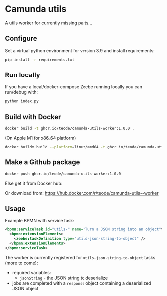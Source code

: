 Camunda utils
================================

A utils worker for currently missing parts...

Configure
---------

Set a virtual python environment for version 3.9 and install requirements:

```bash
pip install -r requirements.txt 
```

Run locally
-----------

If you have a local/docker-compose Zeebe running locally you can run/debug with:

```bash
python index.py
```

Build with Docker
-----------------

```bash
docker build -t ghcr.io/teode/camunda-utils-worker:1.0.0 .
````
(On Apple M1 for x86_64 platform)
```bash
docker buildx build --platform=linux/amd64 -t ghcr.io/teode/camunda-utils-worker:1.0.0 .
```

Make a Github package
---------------------

```bash
docker push ghcr.io/teode/camunda-utils-worker:1.0.0
```

Else get it from Docker hub:

Or download from: https://hub.docker.com/r/teode/camunda-utils--worker

Usage
-----

Example BPMN with service task:

 ```xml
 <bpmn:serviceTask id="utils-" name="Turn a JSON string into an object">
   <bpmn:extensionElements>
     <zeebe:taskDefinition type="utils-json-string-to-object" />
   </bpmn:extensionElements>
 </bpmn:serviceTask>
 ```

The worker is currently registered for `utils-json-string-to-object` tasks (more to come):
* required variables:
  * `jsonString` - the JSON string to deserialize
* jobs are completed with a `response` object containing a deserialized JSON object
